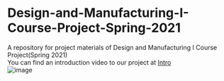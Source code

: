 # Design-and-Manufacturing-I-Course-Project-Spring-2021
A repository for project materials of Design and Manufacturing I Course Project(Spring 2021)  
You can find an introduction video to our project at [Intro](https://youtu.be/FZKHyl7xOzM)  
![image](demo.jpg)